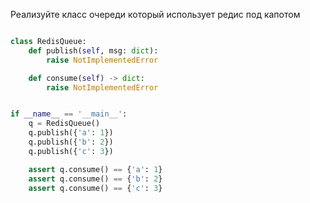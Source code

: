 Реализуйте класс очереди который использует редис под капотом

```python

class RedisQueue:
    def publish(self, msg: dict):
        raise NotImplementedError

    def consume(self) -> dict:
        raise NotImplementedError


if __name__ == '__main__':
    q = RedisQueue()
    q.publish({'a': 1})
    q.publish({'b': 2})
    q.publish({'c': 3})

    assert q.consume() == {'a': 1}
    assert q.consume() == {'b': 2}
    assert q.consume() == {'c': 3}
```